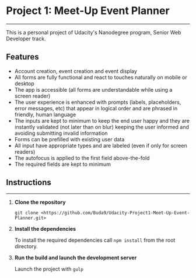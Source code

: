 # Project 1: Meet-Up Event Planner
______________________________________________

This is a personal project of Udacity's Nanodegree program, Senior Web Developer track.

## Features

* Account creation, event creation and event display
* All forms are fully functional and react to touches naturally on mobile or desktop
* The app is accessible (all forms are understandable while using a screen reader)
* The user experience is enhanced with prompts (labels, placeholders, error messages, etc) that appear in logical order and are phrased in friendly, human language
* The inputs are kept to minimum to keep the end user happy and they are instantly validated (not later than on blur) keeping the user informed and avoiding submitting invalid information
* Forms can be prefilled with existing user data
* All input have appropriate types and are labeled (even if only for screen readers)
* The autofocus is applied to the first field above-the-fold
* The required fields are kept to minimum

## Instructions
___________________________________	
1. **Clone the repository**

	`git clone <https://github.com/Buda9/Udacity-Project1-Meet-Up-Event-Planner.git>`

2. **Install the dependencies**
	
	To install the required dependencies call `npm install` from the root directory.

3. **Run the build and launch the development server**

	Launch the project with `gulp`
